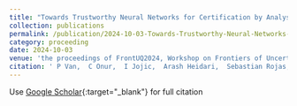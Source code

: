 ```yaml
---
title: "Towards Trustworthy Neural Networks for Certification by Analysis--Fuel Tank Flammability Reduction System"
collection: publications
permalink: /publication/2024-10-03-Towards-Trustworthy-Neural-Networks-for-Certification-by-Analysis-Fuel-Tank-Flammability-Reduction-System
category: proceeding
date: 2024-10-03
venue: 'the proceedings of FrontUQ2024, Workshop on Frontiers of Uncertainty Quantification'
citation: ' P Van,  C Onur,  I Jojic,  Arash Heidari,  Sebastian Rojas,  Lorin Werthen-Brabants,  Ivo Couckuyt, &quot;Towards Trustworthy Neural Networks for Certification by Analysis--Fuel Tank Flammability Reduction System.&quot; In the proceedings of FrontUQ2024, Workshop on Frontiers of Uncertainty Quantification, 2024.'
---
```

Use [Google Scholar](https://scholar.google.com/scholar?q=Towards+Trustworthy+Neural+Networks+for+Certification+by+Analysis++Fuel+Tank+Flammability+Reduction+System){:target="_blank"} for full citation
